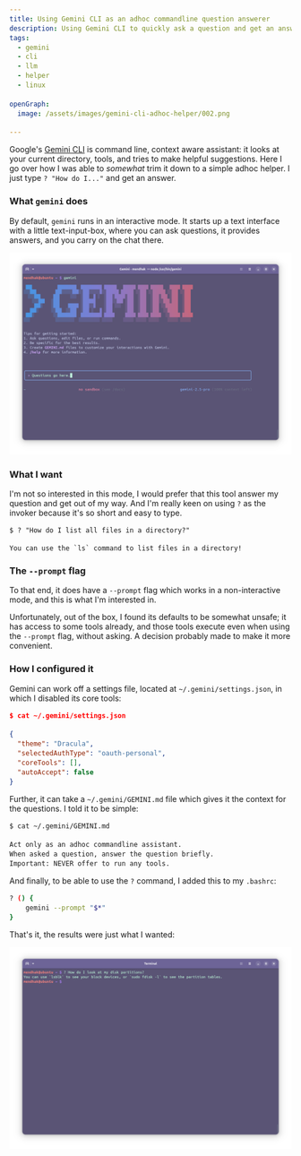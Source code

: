 ```yaml
---
title: Using Gemini CLI as an adhoc commandline question answerer
description: Using Gemini CLI to quickly ask a question and get an answer, without interacting with it. 
tags:
  - gemini
  - cli
  - llm
  - helper
  - linux

openGraph:
  image: /assets/images/gemini-cli-adhoc-helper/002.png
  
---
```


Google's [Gemini CLI](https://github.com/google-gemini/gemini-cli/) is command line, context aware assistant: it looks at your current directory, tools, and tries to make helpful suggestions. Here I go over how I was able to _somewhat_ trim it down to a simple adhoc helper. I just type `? "How do I..."` and get an answer. 

### What `gemini` does

By default, `gemini` runs in an interactive mode. It starts up a text interface with a little text-input-box, where you can ask questions, it provides answers, and you carry on the chat there. 

![Gemini CLI in action](/assets/images/gemini-cli-adhoc-helper/001.png)

### What I want

I'm not so interested in this mode, I would prefer that this tool answer my question and get out of my way. And I'm really keen on using `?` as the invoker because it's so short and easy to type. 

```
$ ? "How do I list all files in a directory?"

You can use the `ls` command to list files in a directory!
```



### The `--prompt` flag

To that end, it does have a `--prompt` flag which works in a non-interactive mode, and this is what I'm interested in. 

Unfortunately, out of the box, I found its defaults to be somewhat unsafe; it has access to some tools already, and those tools execute even when using the `--prompt` flag, without asking. A decision probably made to make it more convenient. 

### How I configured it

Gemini can work off a settings file, located at `~/.gemini/settings.json`, in which I disabled its core tools: 

```json
$ cat ~/.gemini/settings.json

{
  "theme": "Dracula",
  "selectedAuthType": "oauth-personal",
  "coreTools": [],
  "autoAccept": false
}

```

Further, it can take a `~/.gemini/GEMINI.md` file which gives it the context for the questions. I told it to be simple:

```bash
$ cat ~/.gemini/GEMINI.md

Act only as an adhoc commandline assistant. 
When asked a question, answer the question briefly. 
Important: NEVER offer to run any tools.
```

And finally, to be able to use the `?` command, I added this to my `.bashrc`:

```bash
? () {
    gemini --prompt "$*"
}
```

That's it, the results were just what I wanted:

![The adhoc helper in action](/assets/images/gemini-cli-adhoc-helper/002.png)

